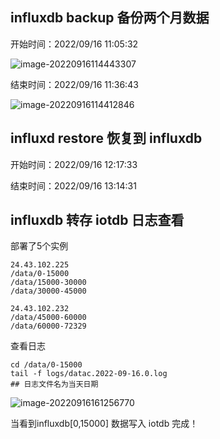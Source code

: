 ## influxdb backup 备份两个月数据

开始时间：2022/09/16 11:05:32

![image-20220916114443307](/Users/renguangli/docs/notes/docs/img/image-20220916114443307.png)

结束时间：2022/09/16 11:36:43

![image-20220916114412846](/Users/renguangli/docs/notes/docs/img/image-20220916114412846.png)



## influxd restore 恢复到 influxdb

开始时间：2022/09/16 12:17:33 

结束时间：2022/09/16 13:14:31

## influxdb 转存 iotdb 日志查看

部署了5个实例

```
24.43.102.225
/data/0-15000
/data/15000-30000
/data/30000-45000
```

```
24.43.102.232
/data/45000-60000
/data/60000-72329
```

查看日志

```
cd /data/0-15000
tail -f logs/datac.2022-09-16.0.log
## 日志文件名为当天日期
```

![image-20220916161256770](/Users/renguangli/docs/notes/docs/img/image-20220916161256770.png)

当看到influxdb[0,15000] 数据写入 iotdb 完成！